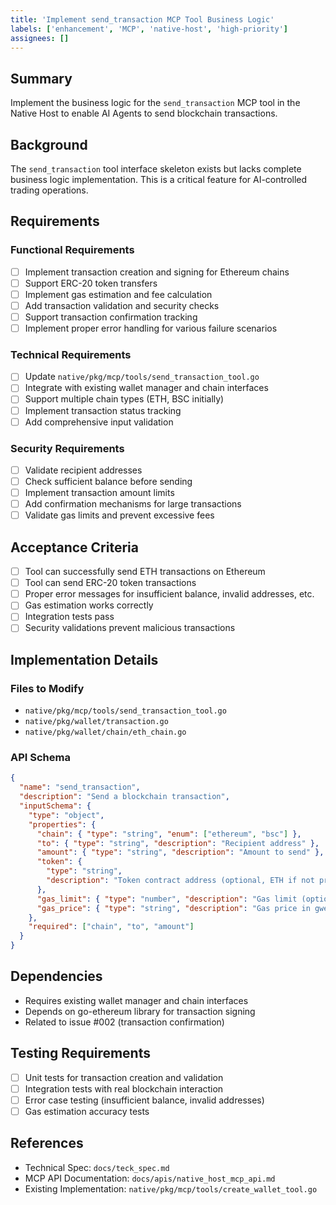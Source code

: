```yaml
---
title: 'Implement send_transaction MCP Tool Business Logic'
labels: ['enhancement', 'MCP', 'native-host', 'high-priority']
assignees: []
---
```


## Summary

Implement the business logic for the `send_transaction` MCP tool in the Native Host to enable AI Agents to send blockchain transactions.

## Background

The `send_transaction` tool interface skeleton exists but lacks complete business logic implementation. This is a critical feature for AI-controlled trading operations.

## Requirements

### Functional Requirements

- [ ] Implement transaction creation and signing for Ethereum chains
- [ ] Support ERC-20 token transfers
- [ ] Implement gas estimation and fee calculation
- [ ] Add transaction validation and security checks
- [ ] Support transaction confirmation tracking
- [ ] Implement proper error handling for various failure scenarios

### Technical Requirements

- [ ] Update `native/pkg/mcp/tools/send_transaction_tool.go`
- [ ] Integrate with existing wallet manager and chain interfaces
- [ ] Support multiple chain types (ETH, BSC initially)
- [ ] Implement transaction status tracking
- [ ] Add comprehensive input validation

### Security Requirements

- [ ] Validate recipient addresses
- [ ] Check sufficient balance before sending
- [ ] Implement transaction amount limits
- [ ] Add confirmation mechanisms for large transactions
- [ ] Validate gas limits and prevent excessive fees

## Acceptance Criteria

- [ ] Tool can successfully send ETH transactions on Ethereum
- [ ] Tool can send ERC-20 token transactions
- [ ] Proper error messages for insufficient balance, invalid addresses, etc.
- [ ] Gas estimation works correctly
- [ ] Integration tests pass
- [ ] Security validations prevent malicious transactions

## Implementation Details

### Files to Modify

- `native/pkg/mcp/tools/send_transaction_tool.go`
- `native/pkg/wallet/transaction.go`
- `native/pkg/wallet/chain/eth_chain.go`

### API Schema

```json
{
  "name": "send_transaction",
  "description": "Send a blockchain transaction",
  "inputSchema": {
    "type": "object",
    "properties": {
      "chain": { "type": "string", "enum": ["ethereum", "bsc"] },
      "to": { "type": "string", "description": "Recipient address" },
      "amount": { "type": "string", "description": "Amount to send" },
      "token": {
        "type": "string",
        "description": "Token contract address (optional, ETH if not provided)"
      },
      "gas_limit": { "type": "number", "description": "Gas limit (optional)" },
      "gas_price": { "type": "string", "description": "Gas price in gwei (optional)" }
    },
    "required": ["chain", "to", "amount"]
  }
}
```

## Dependencies

- Requires existing wallet manager and chain interfaces
- Depends on go-ethereum library for transaction signing
- Related to issue #002 (transaction confirmation)

## Testing Requirements

- [ ] Unit tests for transaction creation and validation
- [ ] Integration tests with real blockchain interaction
- [ ] Error case testing (insufficient balance, invalid addresses)
- [ ] Gas estimation accuracy tests

## References

- Technical Spec: `docs/teck_spec.md`
- MCP API Documentation: `docs/apis/native_host_mcp_api.md`
- Existing Implementation: `native/pkg/mcp/tools/create_wallet_tool.go`
